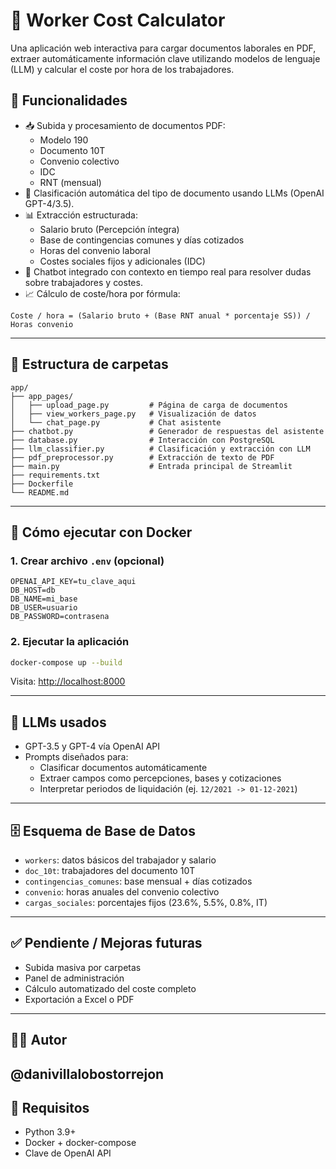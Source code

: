 # 🧾 Worker Cost Calculator

Una aplicación web interactiva para cargar documentos laborales en PDF, extraer automáticamente información clave utilizando modelos de lenguaje (LLM) y calcular el coste por hora de los trabajadores.

## 🚀 Funcionalidades

- 📥 Subida y procesamiento de documentos PDF:
  - Modelo 190
  - Documento 10T
  - Convenio colectivo
  - IDC
  - RNT (mensual)
- 🤖 Clasificación automática del tipo de documento usando LLMs (OpenAI GPT-4/3.5).
- 📊 Extracción estructurada:
  - Salario bruto (Percepción íntegra)
  - Base de contingencias comunes y días cotizados
  - Horas del convenio laboral
  - Costes sociales fijos y adicionales (IDC)
- 🧠 Chatbot integrado con contexto en tiempo real para resolver dudas sobre trabajadores y costes.
- 📈 Cálculo de coste/hora por fórmula:

```
Coste / hora = (Salario bruto + (Base RNT anual * porcentaje SS)) / Horas convenio
```

---

## 🧱 Estructura de carpetas

```
app/
├── app_pages/
│   ├── upload_page.py         # Página de carga de documentos
│   ├── view_workers_page.py   # Visualización de datos
│   └── chat_page.py           # Chat asistente
├── chatbot.py                 # Generador de respuestas del asistente
├── database.py                # Interacción con PostgreSQL
├── llm_classifier.py          # Clasificación y extracción con LLM
├── pdf_preprocessor.py        # Extracción de texto de PDF
├── main.py                    # Entrada principal de Streamlit
├── requirements.txt
├── Dockerfile
└── README.md
```

---

## 🐳 Cómo ejecutar con Docker

### 1. Crear archivo `.env` (opcional)

```env
OPENAI_API_KEY=tu_clave_aqui
DB_HOST=db
DB_NAME=mi_base
DB_USER=usuario
DB_PASSWORD=contrasena
```

### 2. Ejecutar la aplicación

```bash
docker-compose up --build
```

Visita: [http://localhost:8000](http://localhost:8000)

---

## 🧠 LLMs usados

- GPT-3.5 y GPT-4 vía OpenAI API
- Prompts diseñados para:
  - Clasificar documentos automáticamente
  - Extraer campos como percepciones, bases y cotizaciones
  - Interpretar periodos de liquidación (ej. `12/2021 -> 01-12-2021`)

---

## 🗄️ Esquema de Base de Datos

- `workers`: datos básicos del trabajador y salario
- `doc_10t`: trabajadores del documento 10T
- `contingencias_comunes`: base mensual + días cotizados
- `convenio`: horas anuales del convenio colectivo
- `cargas_sociales`: porcentajes fijos (23.6%, 5.5%, 0.8%, IT)
  
---

## ✅ Pendiente / Mejoras futuras

- Subida masiva por carpetas
- Panel de administración
- Cálculo automatizado del coste completo
- Exportación a Excel o PDF

---

## 🧑‍💼 Autor

@danivillalobostorrejon
---

## 🧩 Requisitos

- Python 3.9+
- Docker + docker-compose
- Clave de OpenAI API